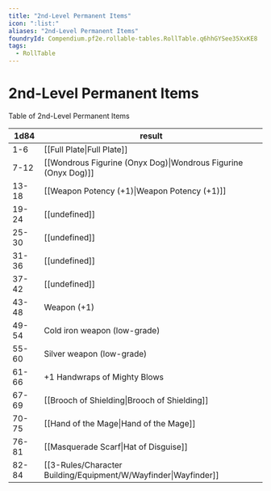 ```yaml
---
title: "2nd-Level Permanent Items"
icon: ":list:"
aliases: "2nd-Level Permanent Items"
foundryId: Compendium.pf2e.rollable-tables.RollTable.q6hhGYSee35XxKE8
tags:
  - RollTable
---
```


# 2nd-Level Permanent Items
Table of 2nd-Level Permanent Items

| 1d84 | result |
|------|--------|
| 1-6 | [[Full Plate\|Full Plate]] |
| 7-12 | [[Wondrous Figurine (Onyx Dog)\|Wondrous Figurine (Onyx Dog)]] |
| 13-18 | [[Weapon Potency (+1)\|Weapon Potency (+1)]] |
| 19-24 | [[undefined]] |
| 25-30 | [[undefined]] |
| 31-36 | [[undefined]] |
| 37-42 | [[undefined]] |
| 43-48 | Weapon (+1) |
| 49-54 | Cold iron weapon (low-grade) |
| 55-60 | Silver weapon (low-grade) |
| 61-66 | +1 Handwraps of Mighty Blows |
| 67-69 | [[Brooch of Shielding\|Brooch of Shielding]] |
| 70-75 | [[Hand of the Mage\|Hand of the Mage]] |
| 76-81 | [[Masquerade Scarf\|Hat of Disguise]] |
| 82-84 | [[3-Rules/Character Building/Equipment/W/Wayfinder\|Wayfinder]] |
